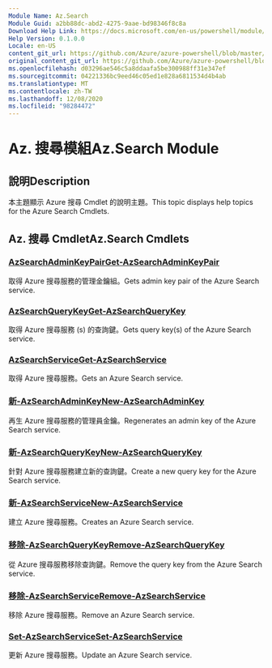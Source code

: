 ```yaml
---
Module Name: Az.Search
Module Guid: a2bb88dc-abd2-4275-9aae-bd98346f8c8a
Download Help Link: https://docs.microsoft.com/en-us/powershell/module/az.search
Help Version: 0.1.0.0
Locale: en-US
content_git_url: https://github.com/Azure/azure-powershell/blob/master/src/Search/Search/help/Az.Search.md
original_content_git_url: https://github.com/Azure/azure-powershell/blob/master/src/Search/Search/help/Az.Search.md
ms.openlocfilehash: d03296ae546c5a8ddaafa5be300988ff31e347ef
ms.sourcegitcommit: 04221336bc9eed46c05ed1e828a6811534d4b4ab
ms.translationtype: MT
ms.contentlocale: zh-TW
ms.lasthandoff: 12/08/2020
ms.locfileid: "98284472"
---
```

# <span data-ttu-id="8f9ac-101">Az. 搜尋模組</span><span class="sxs-lookup"><span data-stu-id="8f9ac-101">Az.Search Module</span></span>
## <span data-ttu-id="8f9ac-102">說明</span><span class="sxs-lookup"><span data-stu-id="8f9ac-102">Description</span></span>
<span data-ttu-id="8f9ac-103">本主題顯示 Azure 搜尋 Cmdlet 的說明主題。</span><span class="sxs-lookup"><span data-stu-id="8f9ac-103">This topic displays help topics for the Azure Search Cmdlets.</span></span>

## <span data-ttu-id="8f9ac-104">Az. 搜尋 Cmdlet</span><span class="sxs-lookup"><span data-stu-id="8f9ac-104">Az.Search Cmdlets</span></span>
### [<span data-ttu-id="8f9ac-105">AzSearchAdminKeyPair</span><span class="sxs-lookup"><span data-stu-id="8f9ac-105">Get-AzSearchAdminKeyPair</span></span>](Get-AzSearchAdminKeyPair.md)
<span data-ttu-id="8f9ac-106">取得 Azure 搜尋服務的管理金鑰組。</span><span class="sxs-lookup"><span data-stu-id="8f9ac-106">Gets admin key pair of the Azure Search service.</span></span>

### [<span data-ttu-id="8f9ac-107">AzSearchQueryKey</span><span class="sxs-lookup"><span data-stu-id="8f9ac-107">Get-AzSearchQueryKey</span></span>](Get-AzSearchQueryKey.md)
<span data-ttu-id="8f9ac-108">取得 Azure 搜尋服務 (s) 的查詢鍵。</span><span class="sxs-lookup"><span data-stu-id="8f9ac-108">Gets query key(s) of the Azure Search service.</span></span>

### [<span data-ttu-id="8f9ac-109">AzSearchService</span><span class="sxs-lookup"><span data-stu-id="8f9ac-109">Get-AzSearchService</span></span>](Get-AzSearchService.md)
<span data-ttu-id="8f9ac-110">取得 Azure 搜尋服務。</span><span class="sxs-lookup"><span data-stu-id="8f9ac-110">Gets an Azure Search service.</span></span>

### [<span data-ttu-id="8f9ac-111">新-AzSearchAdminKey</span><span class="sxs-lookup"><span data-stu-id="8f9ac-111">New-AzSearchAdminKey</span></span>](New-AzSearchAdminKey.md)
<span data-ttu-id="8f9ac-112">再生 Azure 搜尋服務的管理員金鑰。</span><span class="sxs-lookup"><span data-stu-id="8f9ac-112">Regenerates an admin key of the Azure Search service.</span></span>

### [<span data-ttu-id="8f9ac-113">新-AzSearchQueryKey</span><span class="sxs-lookup"><span data-stu-id="8f9ac-113">New-AzSearchQueryKey</span></span>](New-AzSearchQueryKey.md)
<span data-ttu-id="8f9ac-114">針對 Azure 搜尋服務建立新的查詢鍵。</span><span class="sxs-lookup"><span data-stu-id="8f9ac-114">Create a new query key for the Azure Search service.</span></span>

### [<span data-ttu-id="8f9ac-115">新-AzSearchService</span><span class="sxs-lookup"><span data-stu-id="8f9ac-115">New-AzSearchService</span></span>](New-AzSearchService.md)
<span data-ttu-id="8f9ac-116">建立 Azure 搜尋服務。</span><span class="sxs-lookup"><span data-stu-id="8f9ac-116">Creates an Azure Search service.</span></span>

### [<span data-ttu-id="8f9ac-117">移除-AzSearchQueryKey</span><span class="sxs-lookup"><span data-stu-id="8f9ac-117">Remove-AzSearchQueryKey</span></span>](Remove-AzSearchQueryKey.md)
<span data-ttu-id="8f9ac-118">從 Azure 搜尋服務移除查詢鍵。</span><span class="sxs-lookup"><span data-stu-id="8f9ac-118">Remove the query key from the Azure Search service.</span></span>

### [<span data-ttu-id="8f9ac-119">移除-AzSearchService</span><span class="sxs-lookup"><span data-stu-id="8f9ac-119">Remove-AzSearchService</span></span>](Remove-AzSearchService.md)
<span data-ttu-id="8f9ac-120">移除 Azure 搜尋服務。</span><span class="sxs-lookup"><span data-stu-id="8f9ac-120">Remove an Azure Search service.</span></span>

### [<span data-ttu-id="8f9ac-121">Set-AzSearchService</span><span class="sxs-lookup"><span data-stu-id="8f9ac-121">Set-AzSearchService</span></span>](Set-AzSearchService.md)
<span data-ttu-id="8f9ac-122">更新 Azure 搜尋服務。</span><span class="sxs-lookup"><span data-stu-id="8f9ac-122">Update an Azure Search service.</span></span>

